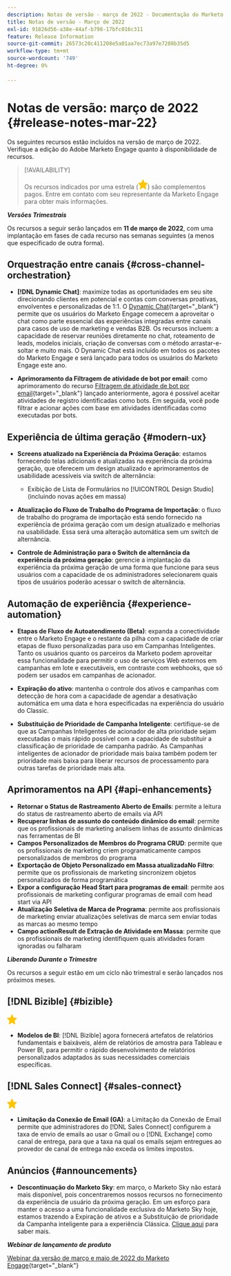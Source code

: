 ```yaml
---
description: Notas de versão - março de 2022 - Documentação do Marketo - Documentação do produto
title: Notas de versão - Março de 2022
exl-id: 91826d56-a38e-44af-b798-17bfc016c311
feature: Release Information
source-git-commit: 26573c20c411208e5a01aa7ec73a97e7208b35d5
workflow-type: tm+mt
source-wordcount: '749'
ht-degree: 0%

---
```


# Notas de versão: março de 2022 {#release-notes-mar-22}

Os seguintes recursos estão incluídos na versão de março de 2022. Verifique a edição do Adobe Marketo Engage quanto à disponibilidade de recursos.

>[!AVAILABILITY]
>
>Os recursos indicados por uma estrela (![star](assets/yellow-star.png)) são complementos pagos. Entre em contato com seu representante da Marketo Engage para obter mais informações.

**_Versões Trimestrais_**

Os recursos a seguir serão lançados em **11 de março de 2022**, com uma implantação em fases de cada recurso nas semanas seguintes (a menos que especificado de outra forma).

## Orquestração entre canais {#cross-channel-orchestration}

* **[!DNL Dynamic Chat]**: maximize todas as oportunidades em seu site direcionando clientes em potencial e contas com conversas proativas, envolventes e personalizadas de 1:1. O [Dynamic Chat](/help/marketo/product-docs/demand-generation/dynamic-chat/dynamic-chat-overview.md){target="_blank"} permite que os usuários do Marketo Engage comecem a aproveitar o chat como parte essencial das experiências integradas entre canais para casos de uso de marketing e vendas B2B. Os recursos incluem: a capacidade de reservar reuniões diretamente no chat, roteamento de leads, modelos iniciais, criação de conversas com o método arrastar-e-soltar e muito mais. O Dynamic Chat está incluído em todos os pacotes do Marketo Engage e será lançado para todos os usuários do Marketo Engage este ano.

* **Aprimoramento da Filtragem de atividade de bot por email**: como aprimoramento do recurso [Filtragem de atividade de bot por email](/help/marketo/product-docs/administration/email-setup/filtering-email-bot-activity.md){target="_blank"} lançado anteriormente, agora é possível aceitar atividades de registro identificadas como bots. Em seguida, você pode filtrar e acionar ações com base em atividades identificadas como executadas por bots.

## Experiência de última geração {#modern-ux}

* **Screens atualizado na Experiência da Próxima Geração**: estamos fornecendo telas adicionais e atualizadas na experiência da próxima geração, que oferecem um design atualizado e aprimoramentos de usabilidade acessíveis via switch de alternância:

   * Exibição de Lista de Formulários no [!UICONTROL Design Studio] (incluindo novas ações em massa)

* **Atualização do Fluxo de Trabalho do Programa de Importação**: o fluxo de trabalho do programa de importação está sendo fornecido na experiência de próxima geração com um design atualizado e melhorias na usabilidade. Essa será uma alteração automática sem um switch de alternância.

* **Controle de Administração para o Switch de alternância da experiência da próxima geração**: gerencie a implantação da experiência da próxima geração de uma forma que funcione para seus usuários com a capacidade de os administradores selecionarem quais tipos de usuários poderão acessar o switch de alternância.

## Automação de experiência {#experience-automation}

* **Etapas de Fluxo de Autoatendimento (Beta)**: expanda a conectividade entre o Marketo Engage e o restante da pilha com a capacidade de criar etapas de fluxo personalizadas para uso em Campanhas Inteligentes. Tanto os usuários quanto os parceiros da Marketo podem aproveitar essa funcionalidade para permitir o uso de serviços Web externos em campanhas em lote e executáveis, em contraste com webhooks, que só podem ser usados em campanhas de acionador.

* **Expiração do ativo**: mantenha o controle dos ativos e campanhas com detecção de hora com a capacidade de agendar a desativação automática em uma data e hora especificadas na experiência do usuário do Classic.

* **Substituição de Prioridade de Campanha Inteligente**: certifique-se de que as Campanhas Inteligentes de acionador de alta prioridade sejam executadas o mais rápido possível com a capacidade de substituir a classificação de prioridade de campanha padrão. As Campanhas inteligentes de acionador de prioridade mais baixa também podem ter prioridade mais baixa para liberar recursos de processamento para outras tarefas de prioridade mais alta.

## Aprimoramentos na API {#api-enhancements}

* **Retornar o Status de Rastreamento Aberto de Emails**: permite a leitura do status de rastreamento aberto de emails via API
* **Recuperar linhas de assunto do conteúdo dinâmico do email**: permite que os profissionais de marketing analisem linhas de assunto dinâmicas nas ferramentas de BI
* **Campos Personalizados de Membros do Programa CRUD**: permite que os profissionais de marketing criem programaticamente campos personalizados de membros do programa
* **Exportação de Objeto Personalizado em Massa atualizadaNo Filtro**: permite que os profissionais de marketing sincronizem objetos personalizados de forma programática
* **Expor a configuração Head Start para programas de email**: permite aos profissionais de marketing configurar programas de email com head start via API
* **Atualização Seletiva de Marca de Programa**: permite aos profissionais de marketing enviar atualizações seletivas de marca sem enviar todas as marcas ao mesmo tempo
* **Campo actionResult de Extração de Atividade em Massa**: permite que os profissionais de marketing identifiquem quais atividades foram ignoradas ou falharam

**_Liberando Durante o Trimestre_**

Os recursos a seguir estão em um ciclo não trimestral e serão lançados nos próximos meses.

## [!DNL Bizible] {#bizible}

![(estrela)](assets/yellow-star.png)

* **Modelos de BI**: [!DNL Bizible] agora fornecerá artefatos de relatórios fundamentais e baixáveis, além de relatórios de amostra para Tableau e Power BI, para permitir o rápido desenvolvimento de relatórios personalizados adaptados às suas necessidades comerciais específicas.

## [!DNL Sales Connect] {#sales-connect}

![(estrela)](assets/yellow-star.png)

* **Limitação da Conexão de Email (GA)**: a Limitação da Conexão de Email permite que administradores do [!DNL Sales Connect] configurem a taxa de envio de emails ao usar o Gmail ou o [!DNL Exchange] como canal de entrega, para que a taxa na qual os emails sejam entregues ao provedor de canal de entrega não exceda os limites impostos.

## Anúncios {#announcements}

* **Descontinuação do Marketo Sky**: em março, o Marketo Sky não estará mais disponível, pois concentraremos nossos recursos no fornecimento da experiência de usuário da próxima geração. Em um esforço para manter o acesso a uma funcionalidade exclusiva do Marketo Sky hoje, estamos trazendo a Expiração de ativos e a Substituição de prioridade da Campanha inteligente para a experiência Clássica. [Clique aqui](https://nation.marketo.com/t5/the-modern-ux/marketo-sky-deprecation-notice/ba-p/320115#M33) para saber mais.

**_Webinar de lançamento de produto_**

[Webinar da versão de março e maio de 2022 do Marketo Engage](https://engage.marketo.com/2022_March_May_Release_Webinar_DemandPage.html){target="_blank"}
